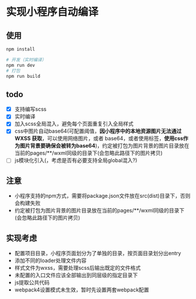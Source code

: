 # 实现小程序自动编译

## 使用
```bash
npm install

# 开发（实时编译）
npm run dev
# 打包
npm run build
```

## todo
 - [x] 支持编写scss
 - [x] 实时编译
 - [x] 加入scss全局混入，避免每个页面重复引入全局样式
 - [x] css中图片自动base64(可配置阈值，**因小程序中的本地资源图片无法通过 WXSS 获取**，可以使用网络图片，或者 base64，或者使用<image/>标签，**使用css作为图片背景要确保会被转为base64**)，约定被打包为图片背景的图片目录放在当前的pages/**/wxml同级的目录下(会忽略此路径下的图片拷贝)
 - [ ] js模块化引入(，考虑是否有必要支持全局global混入?)

## 注意
- 小程序支持的npm方式，需要将package.json文件放在src(dist)目录下，否则会构建失败
- 约定被打包为图片背景的图片目录放在当前的pages/**/wxml同级的目录下(会忽略此路径下的图片拷贝)

## 实现考虑
- 配置项目目录，小程序页面划分为了单独的目录，按页面目录划分出entry
- 添加不同的loader处理文件内容
- 样式文件为wxss，需要处理scss后输出既定的文件格式
- 未配置的入口文件应该全部输出到同层级的指定目录下
- js提取公共代码
- webpack4设置模式未生效，暂时先设置两套webpack配置